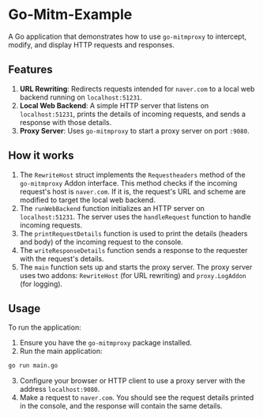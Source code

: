 # Go-Mitm-Example

A Go application that demonstrates how to use `go-mitmproxy` to intercept, modify, and display HTTP requests and responses.

## Features

1. **URL Rewriting**: Redirects requests intended for `naver.com` to a local web backend running on `localhost:51231`.
2. **Local Web Backend**: A simple HTTP server that listens on `localhost:51231`, prints the details of incoming requests, and sends a response with those details.
3. **Proxy Server**: Uses `go-mitmproxy` to start a proxy server on port `:9080`.

## How it works

1. The `RewriteHost` struct implements the `Requestheaders` method of the `go-mitmproxy` Addon interface. This method checks if the incoming request's host is `naver.com`. If it is, the request's URL and scheme are modified to target the local web backend.
2. The `runWebBackend` function initializes an HTTP server on `localhost:51231`. The server uses the `handleRequest` function to handle incoming requests.
3. The `printRequestDetails` function is used to print the details (headers and body) of the incoming request to the console.
4. The `writeResponseDetails` function sends a response to the requester with the request's details.
5. The `main` function sets up and starts the proxy server. The proxy server uses two addons: `RewriteHost` (for URL rewriting) and `proxy.LogAddon` (for logging).

## Usage

To run the application:

1. Ensure you have the `go-mitmproxy` package installed.
2. Run the main application:
```bash
go run main.go
```
3. Configure your browser or HTTP client to use a proxy server with the address `localhost:9080`.
4. Make a request to `naver.com`. You should see the request details printed in the console, and the response will contain the same details.
